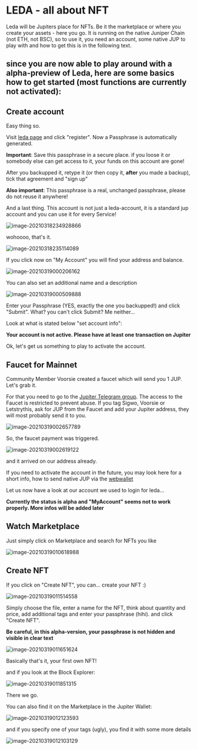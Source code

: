 # LEDA - all about NFT

Leda will be Jupiters place for NFTs. Be it the marketplace or where you create your assets - here you go. It is running on the native Juniper Chain (not ETH, not BSC), so to use it, you need an account, some native JUP to play with and how to get this is in the following text.

## since you are now able to play around with a alpha-preview of Leda, here are some basics how to get started (most functions are currently not activated):

## Create account

Easy thing so.

Visit [leda page](https://leda.gojupiter.tech/) and click "register". Now a Passphrase is automatically generated. 

**Important**: Save this passphrase in a secure place. if you loose it or somebody else can get access to it, your funds on this account are gone!

After you backupped it, retype it (or then copy it, **after** you made a backup), tick that agreement and "sign up"

**Also important**: This passphrase is a real, unchanged passphrase, please do not reuse it anywhere!

And a last thing. This account is not just a leda-account, it is a standard jup account and you can use it for every Service!

![image-20210318234928866](pics/image-20210318234928866.png)



wohoooo, that's it.

![image-20210318235114089](pics/image-20210318235114089.png)

If you click now on "My Account" you will find your address and balance.

![image-20210319000206162](pics/image-20210319000206162.png)

You can also set an additional name and a description

![image-20210319000509888](pics/image-20210319000509888.png)

Enter your Passphrase (YES, exactly the one you backupped!) and click "Submit". What? you can't click Submit? Me neither...

Look at what is stated below "set account info":

**Your account is not active. Please have at least one transaction on Jupiter**

Ok, let's get us something to play to activate the account.



## Faucet for Mainnet

Community Member Voorsie created a faucet which will send you 1 JUP. Let's grab it.

For that you need to go to the [Jupiter Telegram group](https://t.me/jupiterproject). The access to the Faucet is restricted to prevent abuse. If you tag Sigwo, Voorsie or Letstrythis, ask for JUP from the Faucet and add your Jupiter address, they will most probably send it to you.

![image-20210319002657789](pics/image-20210319002657789.png)

So, the faucet payment was triggered.

![image-20210319002619122](pics/image-20210319002619122.png)

and it arrived on our address already.

If you need to activate the account in the future, you may look here for a short info, how to send native JUP via the [webwallet](https://github.com/raetsch/Jupiter-Info-Collection/blob/main/wallets/native_wallet.md)

Let us now have a look at our account we used to login for leda...

**Currently the status is alpha and "MyAccount" seems not to work properly. More infos will be added later**







## Watch Marketplace

Just simply click on Marketplace and search for NFTs you like

![image-20210319010618988](pics/image-20210319010618988.png)

## Create NFT

If you click on "Create NFT", you can... create your NFT :)

![image-20210319011514558](pics/image-20210319011514558.png)



Simply choose the file, enter a name for the NFT, think about quantity and price, add additional tags and enter your passphrase (hihi). and click "Create NFT".

**Be careful, in this alpha-version, your passphrase is not hidden and visible in clear text**

![image-20210319011651624](pics/image-20210319011651624.png)

Basically that's it, your first own NFT!



and if you look at the Block Explorer:

![image-20210319011851315](pics/image-20210319011851315.png)

There we go.



You can also find it on the Marketplace in the Jupiter Wallet:

![image-20210319012123593](pics/image-20210319012123593.png)



and if you specify one of your tags (ugly), you find it with some more details



![image-20210319012103129](pics/image-20210319012103129.png)

